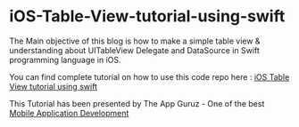 iOS-Table-View-tutorial-using-swift
===================================

The Main objective of this blog is how to make a simple table view &amp; understanding about UITableView Delegate and DataSource in Swift programming language in iOS.

You can find complete tutorial on how to use this code repo here : <a href="http://www.theappguruz.com/tutorial/ios-table-view…al-using-swift">iOS Table View tutorial using swift</a>

This Tutorial has been presented by The App Guruz - One of the best <a href="http://www.theappguruz.com/mobile-application-development/">Mobile Application Development</a>
